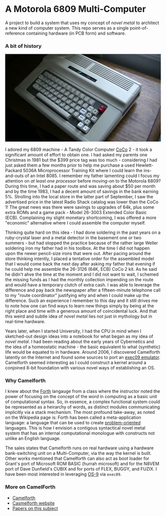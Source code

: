 # A Motorola 6809 Multi-Computer

A project to build a system that uses my concept of _novel metal_ to architect a new kind of computer system. This repo serves as a single point-of-reference containing hardware (in PCB form) and software.

### A bit of history

![TRS-80-Color](/images/trs-80-color.jpg)

I adored my 6809 machine - A Tandy Color Computer [CoCo](https://www.cocopedia.com/wiki/index.php/Main_Page) 2 - it took a significant amount of effort to obtain one. I had asked my parents one Christmas in 1981 but the $399 price tag was too much - considering I had just asked them a few months prior to help me purchase a used Hewlett-Packard 5036A Microprocessor Training Kit where I could learn the ins-and-outs of an Intel 8085. I remember my father lamenting could I focus my attention on _at least one processor_ before moving-on to the Motorola 6809? During this time, I had a paper route and was saving about $50 per month and by the time 1983, I had a decent amount of savings in the bank earning 5%. Strolling into the local store in the latter part of September, I saw the advertised price in the latest Radio Shack catalog was lower than the CoCo 1! The great news was there were savings to upgrades of 64k, plus some extra ROMs and a game pack - Model 26-3003 Extended Color Basic (ECB). Complaining my slight monetary shortcoming, I was offered a more "economic" alternative where I could assemble the computer myself.

Thinking quite hard on this idea - I had done soldering in the past years on a ruby-crystal laser and a metal detector in the basement one or two summers - but had stopped the practice because of the rather large Weller soldering iron my father had in his toolbox. At the time I did not happen upon the newer pencil-size irons that were out. After pacing around the store thinking intently, I placed a tentative order for the assembled model that I would come back the next day after asking my father that evening if he could help me assemble the 26-3126 (64K, ECB) CoCo 2 kit. As he said he didn't ahve the time at the moment and I did not want to wait, I schemed the missing funds as I had the monthly collection impending on the route and would have a temporary clutch of extra cash. I was able to leverage the difference and pay back the newspaper after a fifteen-minute telephone call to my "route coordinator" justifying why and when I could make up the difference. Sucb an experience I remember to this day and it still drives me to note how one can find ways to learn new things simply by being at the right place and time with a generous amount of coincidental luck. And that this weird and subtle idea of _novel metal_ lies not just in mythology but in real-time hardware.

 Years later, when I started University, I had the CPU in mind when I sketched-out design ideas into a notebook for what began as my idea of _novel metal_. I had been reading about the early years of Cybernetics and the idea of a homeostatic machine - the basic equivalent to what (synthetic) life would be equated to in hardware. Around 2006, I discovered Camelforth latently on the Internet and found some sources to port an [exec09 emulator](https://github.com/cartheur/M6809-exec). Camelforth seemed interesting as I could construct a kernel around a conjoined 8-bit foundation with various novel ways of establishing an OS.

 ### Why Camelforth

 I knew about the [Forth](https://en.wikipedia.org/wiki/Forth_(programming_language)) langauge from a class where the instructor noted the power of focusing on the concept of the _word_ in computing as a basic unit of computational syntax. So, in essence, a complex functional system could be represented as a heirarchy of words, as distinct modules communicating implicitly via a stack mechanism. The most profound take-away, as noted on the Wikipedia page is: Forth has been called a meta-application language: a language that can be used to create [problem-oriented](https://en.wikipedia.org/wiki/Domain-specific_language) languages. This is how I envision a contigous syntactical novel metal system that has an internal computational monologue with constructs not unlike an English language.

The sales states that Camelforth runs on real hardware using a hardware bank-switching unit on a Multi-Computer, via the way the kernel is built. Other works mentioned that Camelforth can also act as boot loader for Grant's port of Microsoft ROM BASIC (hurrah microsoft) and for the N8VEM port of Dave Dunfield's CUBIX and for ports of FLEX, BUGGY, and FUZIX. I have been most interested in leveraging [OS-9](https://en.wikipedia.org/wiki/OS-9) via `exec09`.

### More on CamelForth

* [Camelforth](https://launchpad.net/camelforth)
* [Casmelforth website](http://www.camelforth.com/)
* [Papers on this subject](http://www.bradrodriguez.com/papers/index.html)
